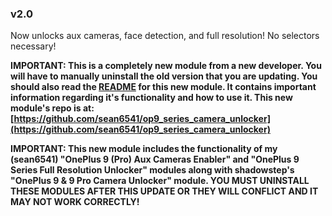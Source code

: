 ### v2.0

Now unlocks aux cameras, face detection, and full resolution! No selectors necessary!

**IMPORTANT: This is a completely new module from a new developer. You will have to manually uninstall the old version that you are updating. You should also read the [README](https://github.com/sean6541/op9_series_camera_unlocker/blob/master/README.md) for this new module. It contains important information regarding it's functionality and how to use it. This new module's repo is at: [https://github.com/sean6541/op9_series_camera_unlocker](https://github.com/sean6541/op9_series_camera_unlocker)**

**IMPORTANT: This new module includes the functionality of my (sean6541) "OnePlus 9 (Pro) Aux Cameras Enabler" and "OnePlus 9 Series Full Resolution Unlocker" modules along with shadowstep's "OnePlus 9 & 9 Pro Camera Unlocker" module. YOU MUST UNINSTALL THESE MODULES AFTER THIS UPDATE OR THEY WILL CONFLICT AND IT MAY NOT WORK CORRECTLY!**
